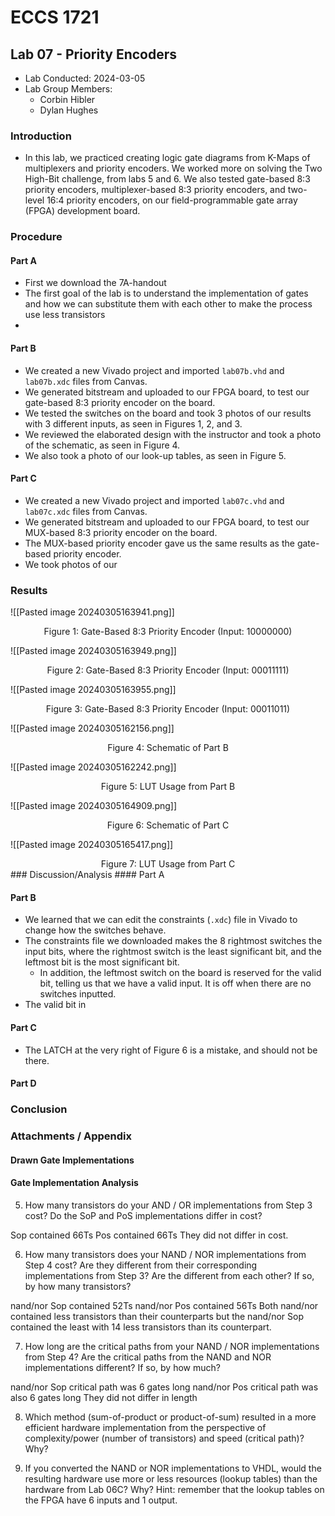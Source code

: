 # ECCS 1721
## Lab 07 - Priority Encoders
- Lab Conducted: 2024-03-05
- Lab Group Members:
	- Corbin Hibler
	- Dylan Hughes
### Introduction
- In this lab, we practiced creating logic gate diagrams from K-Maps of multiplexers and priority encoders. We worked more on solving the Two High-Bit challenge, from labs 5 and 6. We also tested gate-based 8:3 priority encoders, multiplexer-based 8:3 priority encoders, and two-level 16:4 priority encoders, on our field-programmable gate array (FPGA) development board.

### Procedure
#### Part A 
- First we download the 7A-handout
- The first goal of the lab is to understand the implementation of gates and how we can substitute them with each other to make the process use less transistors
- 
#### Part B
- We created a new Vivado project and imported `lab07b.vhd` and `lab07b.xdc` files from Canvas.
- We generated bitstream and uploaded to our FPGA board, to test our gate-based 8:3 priority encoder on the board.
- We tested the switches on the board and took 3 photos of our results with 3 different inputs, as seen in Figures 1, 2, and 3.
- We reviewed the elaborated design with the instructor and took a photo of the schematic, as seen in Figure 4.
- We also took a photo of our look-up tables, as seen in Figure 5.
#### Part C
- We created a new Vivado project and imported `lab07c.vhd` and `lab07c.xdc` files from Canvas.
- We generated bitstream and uploaded to our FPGA board, to test our MUX-based 8:3 priority encoder on the board.
- The MUX-based priority encoder gave us the same results as the gate-based priority encoder.
- We took photos of our 

### Results
![[Pasted image 20240305163941.png]]
<div style="text-align: center">Figure 1: Gate-Based 8:3 Priority Encoder (Input: 10000000)</div>

![[Pasted image 20240305163949.png]]
<div style="text-align: center">Figure 2: Gate-Based 8:3 Priority Encoder  (Input: 00011111)</div>

![[Pasted image 20240305163955.png]]
<div style="text-align: center">Figure 3: Gate-Based 8:3 Priority Encoder (Input: 00011011)</div>

![[Pasted image 20240305162156.png]]
<div style="text-align: center">Figure 4: Schematic of Part B</div>

![[Pasted image 20240305162242.png]]
<div style="text-align: center">Figure 5: LUT Usage from Part B</div>

![[Pasted image 20240305164909.png]]
<div style="text-align: center">Figure 6: Schematic of Part C</div>

![[Pasted image 20240305165417.png]]
<div style="text-align: center">Figure 7: LUT Usage from Part C</div>
### Discussion/Analysis
#### Part A

#### Part B
- We learned that we can edit the constraints (`.xdc`) file in Vivado to change how the switches behave.
- The constraints file we downloaded makes the 8 rightmost switches the input bits, where the rightmost switch is the least significant bit, and the leftmost bit is the most significant bit.
	- In addition, the leftmost switch on the board is reserved for the valid bit, telling us that we have a valid input. It is off when there are no switches inputted.
- The valid bit in 
#### Part C
- The LATCH at the very right of Figure 6 is a mistake, and should not be there.
#### Part D

### Conclusion


### Attachments / Appendix
#### Drawn Gate Implementations


#### Gate Implementation Analysis
5. How many transistors do your AND / OR implementations from Step 3 cost? Do the SoP and PoS implementations differ in cost?

Sop contained 66Ts
Pos contained 66Ts
			They did not differ in cost.


6. How many transistors does your NAND / NOR implementations from Step 4 cost? Are they different from their corresponding implementations from Step 3? Are the different from each other? If so, by how many transistors?

nand/nor Sop contained 52Ts
nand/nor Pos contained 56Ts
			Both nand/nor contained less transistors than their counterparts but the nand/nor Sop contained the least with 14 less transistors than its counterpart. 


7. How long are the critical paths from your NAND / NOR implementations from Step 4? Are the critical paths from the NAND and NOR implementations different? If so, by how much?

nand/nor Sop critical path was 6 gates long
nand/nor Pos critical path was also 6 gates long
			They did not differ in length


8. Which method (sum-of-product or product-of-sum) resulted in a more efficient hardware implementation from the perspective of complexity/power (number of transistors) and speed (critical path)? Why?




9. If you converted the NAND or NOR implementations to VHDL, would the resulting hardware use more or less resources (lookup tables) than the hardware from Lab 06C? Why? Hint: remember that the lookup tables on the FPGA have 6 inputs and 1 output.


